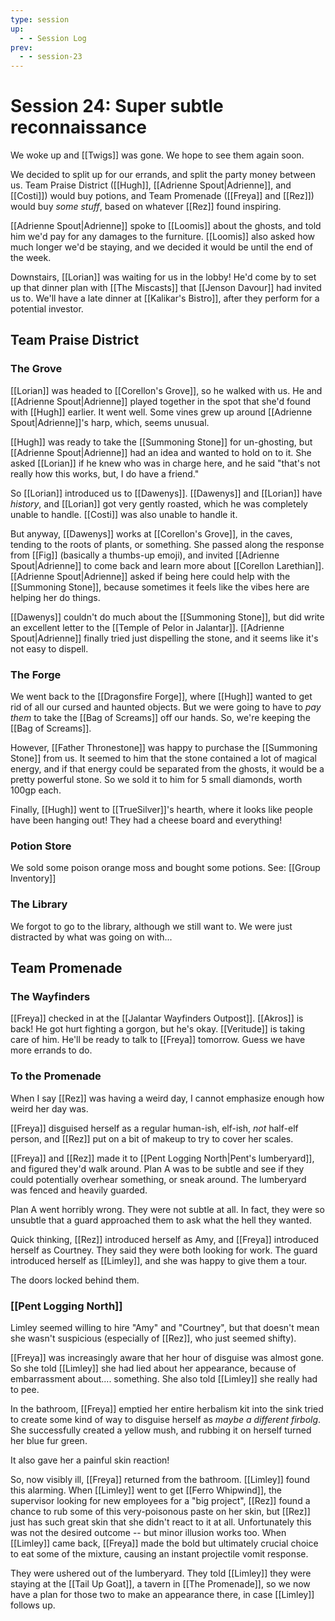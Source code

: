 ```yaml
---
type: session
up:
  - - Session Log
prev:
  - - session-23
---
```


# Session 24: Super subtle reconnaissance

We woke up and [[Twigs]] was gone. We hope to see them again soon.

We decided to split up for our errands, and split the party money between us. Team Praise District ([[Hugh]], [[Adrienne Spout|Adrienne]], and [[Costi]]) would buy potions, and Team Promenade ([[Freya]] and [[Rez]]) would buy *some stuff*, based on whatever [[Rez]] found inspiring. 

[[Adrienne Spout|Adrienne]] spoke to [[Loomis]] about the ghosts, and told him we'd pay for any damages to the furniture. [[Loomis]] also asked how much longer we'd be staying, and we decided it would be until the end of the week.

Downstairs, [[Lorian]] was waiting for us in the lobby! He'd come by to set up that dinner plan with [[The Miscasts]] that [[Jenson Davour]] had invited us to. We'll have a late dinner at [[Kalikar's Bistro]], after they perform for a potential investor. 

## Team Praise District

### The Grove
[[Lorian]] was headed to [[Corellon's Grove]], so he walked with us. He and [[Adrienne Spout|Adrienne]] played together in the spot that she'd found with [[Hugh]] earlier. It went well. Some vines grew up around [[Adrienne Spout|Adrienne]]'s harp, which, seems unusual. 

[[Hugh]] was ready to take the [[Summoning Stone]] for un-ghosting, but [[Adrienne Spout|Adrienne]] had an idea and wanted to hold on to it. She asked [[Lorian]] if he knew who was in charge here, and he said "that's not really how this works, but, I do have a friend."

So [[Lorian]] introduced us to [[Dawenys]]. [[Dawenys]] and [[Lorian]] have *history*, and [[Lorian]] got very gently roasted, which he was completely unable to handle. [[Costi]] was also unable to handle it. 

But anyway, [[Dawenys]] works at [[Corellon's Grove]], in the caves, tending to the roots of plants, or something. She passed along the response from [[Fig]] (basically a thumbs-up emoji), and invited [[Adrienne Spout|Adrienne]] to come back and learn more about [[Corellon Larethian]]. [[Adrienne Spout|Adrienne]] asked if being here could help with the [[Summoning Stone]], because sometimes it feels like the vibes here are helping her do things. 

[[Dawenys]] couldn't do much about the [[Summoning Stone]], but did write an excellent letter to the [[Temple of Pelor in Jalantar]]. [[Adrienne Spout|Adrienne]] finally tried just dispelling the stone, and it seems like it's not easy to dispell. 

### The Forge
We went back to the [[Dragonsfire Forge]], where [[Hugh]] wanted to get rid of all our cursed and haunted objects. But we were going to have to *pay them* to take the [[Bag of Screams]] off our hands. So, we're keeping the [[Bag of Screams]].

However, [[Father Thronestone]] was happy to purchase the [[Summoning Stone]] from us. It seemed to him that the stone contained a lot of magical energy, and if that energy could be separated from the ghosts, it would be a pretty powerful stone. So we sold it to him for 5 small diamonds, worth 100gp each.

Finally, [[Hugh]] went to [[TrueSilver]]'s hearth, where it looks like people have been hanging out! They had a cheese board and everything! 

### Potion Store
We sold some poison orange moss and bought some potions. See: [[Group Inventory]]

### The Library

We forgot to go to the library, although we still want to. We were just distracted by what was going on with...

## Team Promenade
### The Wayfinders
[[Freya]] checked in at the [[Jalantar Wayfinders Outpost]]. [[Akros]] is back! He got hurt fighting a gorgon, but he's okay. [[Veritude]] is taking care of him. He'll be ready to talk to [[Freya]] tomorrow. Guess we have more errands to do.

### To the Promenade
When I say [[Rez]] was having a weird day, I cannot emphasize enough how weird her day was. 

[[Freya]] disguised herself as a regular human-ish, elf-ish, *not* half-elf person, and [[Rez]] put on a bit of makeup to try to cover her scales.

[[Freya]] and [[Rez]] made it to [[Pent Logging North|Pent's lumberyard]], and figured they'd walk around. Plan A was to be subtle and see if they could potentially overhear something, or sneak around. The lumberyard was fenced and heavily guarded.

Plan A went horribly wrong. They were not subtle at all. In fact, they were so unsubtle that a guard approached them to ask what the hell they wanted.

Quick thinking, [[Rez]] introduced herself as Amy, and [[Freya]] introduced herself as Courtney. They said they were both looking for work. The guard introduced herself as [[Limley]], and she was happy to give them a tour.

The doors locked behind them.

### [[Pent Logging North]]

Limley seemed willing to hire "Amy" and "Courtney", but that doesn't mean she wasn't suspicious (especially of [[Rez]], who just seemed shifty). 

[[Freya]] was increasingly aware that her hour of disguise was almost gone. So she told [[Limley]] she had lied about her appearance, because of embarrassment about.... something. She also told [[Limley]] she really had to pee. 

In the bathroom, [[Freya]] emptied her entire herbalism kit into the sink tried to create some kind of way to disguise herself as *maybe a different firbolg*. She successfully created a yellow mush, and rubbing it on herself turned her blue fur green. 

It also gave her a painful skin reaction!

So, now visibly ill, [[Freya]] returned from the bathroom. [[Limley]] found this alarming. When [[Limley]] went to get [[Ferro Whipwind]], the supervisor looking for new employees for a "big project", [[Rez]] found a chance to rub some of this very-poisonous paste on her skin, but [[Rez]] just has such great skin that she didn't react to it at all. Unfortunately this was not the desired outcome -- but minor illusion works too. When [[Limley]] came back, [[Freya]] made the bold but ultimately crucial choice to eat some of the mixture, causing an instant projectile vomit response. 

They were ushered out of the lumberyard. They told [[Limley]] they were staying at the [[Tail Up Goat]], a tavern in [[The Promenade]], so we now have a plan for those two to make an appearance there, in case [[Limley]] follows up.
